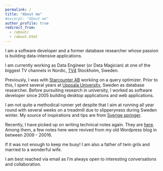 ```yaml
---
permalink: /
title: "About me"
#excerpt: "About me"
author_profile: true
redirect_from: 
  - /about/
  - /about.html
---
```

I am a software developer and a former database researcher whose passion is building data-intensive applications.

I am currently working as Data Engineer (or Data Magician) at one of the biggest TV channels in Nordic, [TV4](https://tv4.se) Stockholm, Sweden.

Previously, I was with [Starcounter AB](https://starcounter.com) workiing on a query optimizer. Prior to this, I spent several years at [Uppsala University](https://www.uu.se/), Sweden as database researcher. Before pursuiting research in university, I worked as software developer since 2005 building desktop applications and web applications.

I am not quite a methodical runner yet despite that I aim at running all year round with several weeks on a treadmill due to slipperyness during Sweden winter. My source of inspirations and tips are from [Sverige springer](https://www.sverigespringer.se/).

Recently, I have picked up on writing technical notes again. They are [here](/year-archive/). Among them, a few notes here were revived from my old Wordpress blog in between 2009 - 20016.

If it was not enough to keep me busy! I am also a father of twin grils and married to a wonderful wife.  

I am best reached via email as I’m always open to interesting conversations and collaboration.
